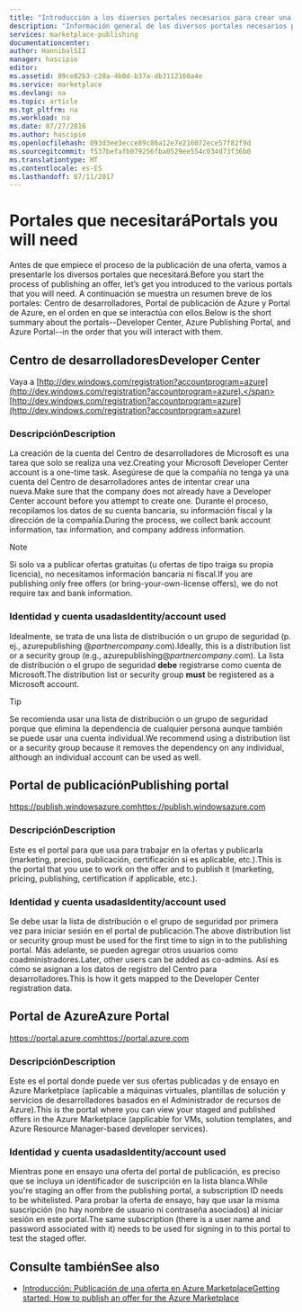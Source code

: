```yaml
---
title: "Introducción a los diversos portales necesarios para crear una oferta en Marketplace | Microsoft Docs"
description: "Información general de los diversos portales necesarios para crear una oferta en Marketplace"
services: marketplace-publishing
documentationcenter: 
author: HannibalSII
manager: hascipio
editor: 
ms.assetid: 89ce82b3-c28a-4b0d-b37a-db3112160a4e
ms.service: marketplace
ms.devlang: na
ms.topic: article
ms.tgt_pltfrm: na
ms.workload: na
ms.date: 07/27/2016
ms.author: hascipio
ms.openlocfilehash: 093d3ee3ecce89c86a12e7e216072ece57f82f9d
ms.sourcegitcommit: f537befafb079256fba0529ee554c034d73f36b0
ms.translationtype: MT
ms.contentlocale: es-ES
ms.lasthandoff: 07/11/2017
---
```

# <a name="portals-you-will-need"></a><span data-ttu-id="9633c-103">Portales que necesitará</span><span class="sxs-lookup"><span data-stu-id="9633c-103">Portals you will need</span></span>
<span data-ttu-id="9633c-104">Antes de que empiece el proceso de la publicación de una oferta, vamos a presentarle los diversos portales que necesitará.</span><span class="sxs-lookup"><span data-stu-id="9633c-104">Before you start the process of publishing an offer, let’s get you introduced to the various portals that you will need.</span></span> <span data-ttu-id="9633c-105">A continuación se muestra un resumen breve de los portales: Centro de desarrolladores, Portal de publicación de Azure y Portal de Azure, en el orden en que se interactúa con ellos.</span><span class="sxs-lookup"><span data-stu-id="9633c-105">Below is the short summary about the portals--Developer Center, Azure Publishing Portal, and Azure Portal--in the order that you will interact with them.</span></span>                                                                            

## <a name="developer-center"></a><span data-ttu-id="9633c-106">Centro de desarrolladores</span><span class="sxs-lookup"><span data-stu-id="9633c-106">Developer Center</span></span>
<span data-ttu-id="9633c-107">Vaya a [http://dev.windows.com/registration?accountprogram=azure](http://dev.windows.com/registration?accountprogram=azure).</span><span class="sxs-lookup"><span data-stu-id="9633c-107">[http://dev.windows.com/registration?accountprogram=azure](http://dev.windows.com/registration?accountprogram=azure)</span></span>

### <a name="description"></a><span data-ttu-id="9633c-108">Descripción</span><span class="sxs-lookup"><span data-stu-id="9633c-108">Description</span></span>
<span data-ttu-id="9633c-109">La creación de la cuenta del Centro de desarrolladores de Microsoft es una tarea que solo se realiza una vez.</span><span class="sxs-lookup"><span data-stu-id="9633c-109">Creating your Microsoft Developer Center account is a one-time task.</span></span> <span data-ttu-id="9633c-110">Asegúrese de que la compañía no tenga ya una cuenta del Centro de desarrolladores antes de intentar crear una nueva.</span><span class="sxs-lookup"><span data-stu-id="9633c-110">Make sure that the company does not already have a Developer Center account before you attempt to create one.</span></span> <span data-ttu-id="9633c-111">Durante el proceso, recopilamos los datos de su cuenta bancaria, su información fiscal y la dirección de la compañía.</span><span class="sxs-lookup"><span data-stu-id="9633c-111">During the process, we collect bank account information, tax information, and company address information.</span></span>

> [!NOTE]
> <span data-ttu-id="9633c-112">Si solo va a publicar ofertas gratuitas (u ofertas de tipo traiga su propia licencia), no necesitamos información bancaria ni fiscal.</span><span class="sxs-lookup"><span data-stu-id="9633c-112">If you are publishing only free offers (or bring-your-own-license offers), we do not require tax and bank information.</span></span>
> 
> 

### <a name="identityaccount-used"></a><span data-ttu-id="9633c-113">Identidad y cuenta usadas</span><span class="sxs-lookup"><span data-stu-id="9633c-113">Identity/account used</span></span>
<span data-ttu-id="9633c-114">Idealmente, se trata de una lista de distribución o un grupo de seguridad (p. ej., azurepublishing @*partnercompany*.com).</span><span class="sxs-lookup"><span data-stu-id="9633c-114">Ideally, this is a distribution list or a security group (e.g., azurepublishing@*partnercompany*.com).</span></span> <span data-ttu-id="9633c-115">La lista de distribución o el grupo de seguridad **debe** registrarse como cuenta de Microsoft.</span><span class="sxs-lookup"><span data-stu-id="9633c-115">The distribution list or security group **must** be registered as a Microsoft account.</span></span>

> [!TIP]
> <span data-ttu-id="9633c-116">Se recomienda usar una lista de distribución o un grupo de seguridad porque que elimina la dependencia de cualquier persona aunque también se puede usar una cuenta individual.</span><span class="sxs-lookup"><span data-stu-id="9633c-116">We recommend using a distribution list or a security group because it removes the dependency on any individual, although an individual account can be used as well.</span></span>
> 
> 

## <a name="publishing-portal"></a><span data-ttu-id="9633c-117">Portal de publicación</span><span class="sxs-lookup"><span data-stu-id="9633c-117">Publishing portal</span></span>
[<span data-ttu-id="9633c-118">https://publish.windowsazure.com</span><span class="sxs-lookup"><span data-stu-id="9633c-118">https://publish.windowsazure.com</span></span>](https://publish.windowsazure.com)

### <a name="description"></a><span data-ttu-id="9633c-119">Descripción</span><span class="sxs-lookup"><span data-stu-id="9633c-119">Description</span></span>
<span data-ttu-id="9633c-120">Este es el portal para que usa para trabajar en la ofertas y publicarla (marketing, precios, publicación, certificación si es aplicable, etc.).</span><span class="sxs-lookup"><span data-stu-id="9633c-120">This is the portal that you use to work on the offer and to publish it (marketing, pricing, publishing, certification if applicable, etc.).</span></span>

### <a name="identityaccount-used"></a><span data-ttu-id="9633c-121">Identidad y cuenta usadas</span><span class="sxs-lookup"><span data-stu-id="9633c-121">Identity/account used</span></span>
<span data-ttu-id="9633c-122">Se debe usar la lista de distribución o el grupo de seguridad por primera vez para iniciar sesión en el portal de publicación.</span><span class="sxs-lookup"><span data-stu-id="9633c-122">The above distribution list or security group must be used for the first time to sign in to the publishing portal.</span></span> <span data-ttu-id="9633c-123">Más adelante, se pueden agregar otros usuarios como coadministradores.</span><span class="sxs-lookup"><span data-stu-id="9633c-123">Later, other users can be added as co-admins.</span></span> <span data-ttu-id="9633c-124">Así es cómo se asignan a los datos de registro del Centro para desarrolladores.</span><span class="sxs-lookup"><span data-stu-id="9633c-124">This is how it gets mapped to the Developer Center registration data.</span></span>

## <a name="azure-portal"></a><span data-ttu-id="9633c-125">Portal de Azure</span><span class="sxs-lookup"><span data-stu-id="9633c-125">Azure Portal</span></span>
[<span data-ttu-id="9633c-126">https://portal.azure.com</span><span class="sxs-lookup"><span data-stu-id="9633c-126">https://portal.azure.com</span></span>](https://portal.azure.com)

### <a name="description"></a><span data-ttu-id="9633c-127">Descripción</span><span class="sxs-lookup"><span data-stu-id="9633c-127">Description</span></span>
<span data-ttu-id="9633c-128">Este es el portal donde puede ver sus ofertas publicadas y de ensayo en Azure Marketplace (aplicable a máquinas virtuales, plantillas de solución y servicios de desarrolladores basados en el Administrador de recursos de Azure).</span><span class="sxs-lookup"><span data-stu-id="9633c-128">This is the portal where you can view your staged and published offers in the Azure Marketplace (applicable for VMs, solution templates, and Azure Resource Manager-based developer services).</span></span>

### <a name="identityaccount-used"></a><span data-ttu-id="9633c-129">Identidad y cuenta usadas</span><span class="sxs-lookup"><span data-stu-id="9633c-129">Identity/account used</span></span>
<span data-ttu-id="9633c-130">Mientras pone en ensayo una oferta del portal de publicación, es preciso que se incluya un identificador de suscripción en la lista blanca.</span><span class="sxs-lookup"><span data-stu-id="9633c-130">While you're staging an offer from the publishing portal, a subscription ID needs to be whitelisted.</span></span> <span data-ttu-id="9633c-131">Para probar la oferta de ensayo, hay que usar la misma suscripción (no hay nombre de usuario ni contraseña asociados) al iniciar sesión en este portal.</span><span class="sxs-lookup"><span data-stu-id="9633c-131">The same subscription (there is a user name and password associated with it) needs to be used for signing in to this portal to test the staged offer.</span></span>

## <a name="see-also"></a><span data-ttu-id="9633c-132">Consulte también</span><span class="sxs-lookup"><span data-stu-id="9633c-132">See also</span></span>
* [<span data-ttu-id="9633c-133">Introducción: Publicación de una oferta en Azure Marketplace</span><span class="sxs-lookup"><span data-stu-id="9633c-133">Getting started: How to publish an offer for the Azure Marketplace</span></span>](marketplace-publishing-getting-started.md)

